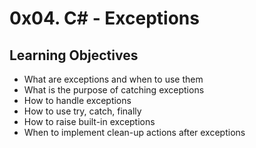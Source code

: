 # 0x04. C# - Exceptions

## Learning Objectives

+ What are exceptions and when to use them
+ What is the purpose of catching exceptions
+ How to handle exceptions
+ How to use try, catch, finally
+ How to raise built-in exceptions
+ When to implement clean-up actions after exceptions